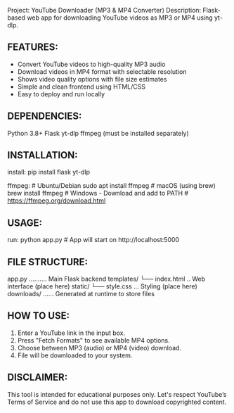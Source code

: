 
 Project: YouTube Downloader (MP3 & MP4 Converter)
 Description: Flask-based web app for downloading YouTube videos as MP3 or MP4 using yt-dlp.

## FEATURES:
 - Convert YouTube videos to high-quality MP3 audio
 - Download videos in MP4 format with selectable resolution
 - Shows video quality options with file size estimates
 - Simple and clean frontend using HTML/CSS
 - Easy to deploy and run locally

## DEPENDENCIES:
 Python 3.8+
Flask
 yt-dlp
 ffmpeg (must be installed separately)

## INSTALLATION:

install:
	pip install flask yt-dlp

ffmpeg:
	# Ubuntu/Debian
	sudo apt install ffmpeg
	# macOS (using brew)
	brew install ffmpeg
	# Windows - Download and add to PATH
	# https://ffmpeg.org/download.html

## USAGE:

run:
	python app.py
	# App will start on http://localhost:5000

## FILE STRUCTURE:

 app.py .......... Main Flask backend
 templates/
 └── index.html .. Web interface (place here)
 static/
 └── style.css ... Styling (place here)
 downloads/ ...... Generated at runtime to store files

## HOW TO USE:
 1. Enter a YouTube link in the input box.
 2. Press "Fetch Formats" to see available MP4 options.
 3. Choose between MP3 (audio) or MP4 (video) download.
 4. File will be downloaded to your system.

## DISCLAIMER:
 This tool is intended for educational purposes only.
 Let's respect YouTube’s Terms of Service and do not use this app to download copyrighted content.

